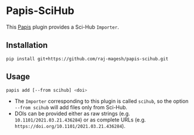 # Papis-SciHub

This [Papis](https://github.com/papis/papis/) plugin provides a Sci-Hub `Importer`.

## Installation

`pip install git+https://github.com/raj-magesh/papis-scihub.git`

## Usage

```bash
papis add [--from scihub] <doi>
```

- The `Importer` corresponding to this plugin is called `scihub`, so the option `--from scihub` will add files only from Sci-Hub.
- DOIs can be provided either as raw strings (e.g. `10.1101/2021.03.21.436284`) or as complete URLs (e.g. `https://doi.org/10.1101/2021.03.21.436284`).

